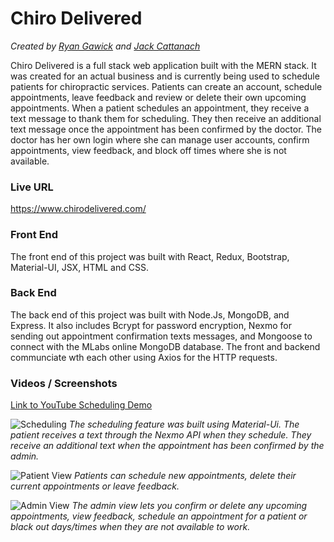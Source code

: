 # Chiro Delivered
*Created by [Ryan Gawick](https://github.com/rgawick) and [Jack Cattanach](https://github.com/jcattanach)*

Chiro Delivered is a full stack web application built with the MERN stack.  It was created for an actual business and is currently being used to schedule patients for chiropractic services. Patients can create an account, schedule appointments, leave feedback and review or delete their own upcoming appointments. When a patient schedules an appointment, they receive a text message to thank them for scheduling. They then receive an additional text message once the appointment has been confirmed by the doctor. The doctor has her own login where she can manage user accounts, confirm appointments, view feedback, and block off times where she is not available. 

### Live URL ###

https://www.chirodelivered.com/

### Front End ###

The front end of this project was built with React, Redux, Bootstrap, Material-UI, JSX, HTML and CSS.

### Back End ###

The back end of this project was built with Node.Js, MongoDB, and Express. It also includes Bcrypt for password encryption, Nexmo for sending out appointment confirmation texts messages, and Mongoose to connect with the MLabs online MongoDB database. The front and backend communciate wth each other using Axios for the HTTP requests.

### Videos / Screenshots ###

<a href="https://www.youtube.com/watch?v=5QUqIYNkPfA">Link to YouTube Scheduling Demo<a>
  
![Scheduling](https://github.com/rgawick/chiro_delivered/blob/master/scheduling.gif) 
*The scheduling feature was built using Material-Ui. The patient receives a text through the Nexmo API when they schedule. They receive an additional text when the appointment has been confirmed by the admin.* 


![Patient View](https://github.com/rgawick/chiro_delivered/blob/master/patient_view.gif)
*Patients can schedule new appointments, delete their current appointments or leave feedback.*


![Admin View](https://github.com/rgawick/chiro_delivered/blob/master/admin_view.gif)
*The admin view lets you confirm or delete any upcoming appointments, view feedback, schedule an appointment for a patient or black out days/times when they are not available to work.*
